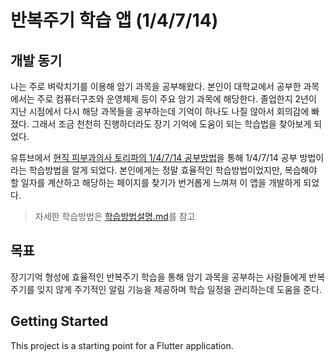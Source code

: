 # 반복주기 학습 앱 (1/4/7/14)

## 개발 동기

나는 주로 벼락치기를 이용해 암기 과목을 공부해왔다. 본인이 대학교에서 공부한 과목에서는 주로 컴퓨터구조와 운영체제 등이 주요 암기 과목에 해당한다. 졸업한지 2년이 지난 시점에서 다시 해당 과목들을 공부하는데 기억이 하나도 나질 않아서 회의감에 빠졌다. 그래서 조금 천천히 진행하더라도 장기 기억에 도움이 되는 학습법을 찾아보게 되었다.

유튜브에서 [현직 피부과의사 토리파의 1/4/7/14 공부방법](<https://www.youtube.com/watch?v=hjv1Al5DkH0>)을 통해 1/4/7/14 공부 방법이라는 학습방법을 알게 되었다. 본인에게는 정말 효율적인 학습방법이었지만, 복습해야 할 일자를 계산하고 해당하는 페이지를 찾기가 번거롭게 느껴져 이 앱을 개발하게 되었다.

> 자세한 학습방법은 [학습방법설명.md](<https://github.com/CheolHoJung/repetition_cycle/blob/master/%ED%95%99%EC%8A%B5%EB%B0%A9%EB%B2%95%EC%84%A4%EB%AA%85.md>)를 참고

## 목표

장기기억 형성에 효율적인 반복주기 학습을 통해 암기 과목을 공부하는 사람들에게 반복주기를 잊지 않게 주기적인 알림 기능을 제공하며 학습 일정을 관리하는데 도움을 준다.

## Getting Started

This project is a starting point for a Flutter application.
